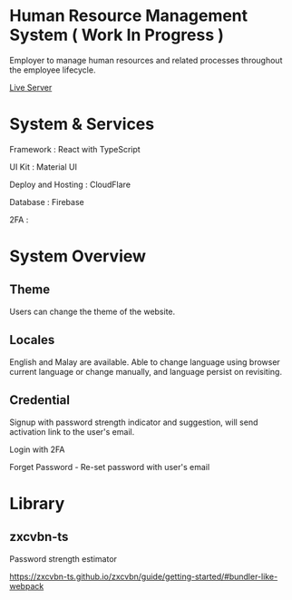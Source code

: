 # Human Resource Management System ( Work In Progress )

Employer to manage human resources and related processes throughout the employee lifecycle.

[Live Server](https://project-1-b4i.pages.dev/)

# System & Services

Framework : React with TypeScript

UI Kit : Material UI

Deploy and Hosting : CloudFlare  

Database : Firebase

2FA : 

# System Overview

## Theme

Users can change the theme of the website.

## Locales

English and Malay are available. Able to change language using browser current language or change manually, and language persist on revisiting.  

## Credential 

Signup with password strength indicator and suggestion, will send activation link to the user's email.

Login with 2FA 

Forget Password - Re-set password with user's email  

# Library

## zxcvbn-ts

Password strength estimator

https://zxcvbn-ts.github.io/zxcvbn/guide/getting-started/#bundler-like-webpack
